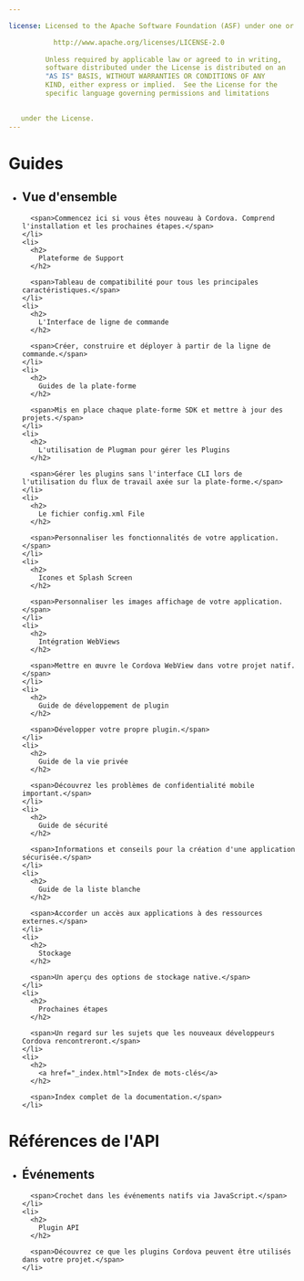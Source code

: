 ```yaml
---

license: Licensed to the Apache Software Foundation (ASF) under one or more contributor license agreements. See the NOTICE file distributed with this work for additional information regarding copyright ownership. The ASF licenses this file to you under the Apache License, Version 2.0 (the "License"); you may not use this file except in compliance with the License. You may obtain a copy of the License at

           http://www.apache.org/licenses/LICENSE-2.0
    
         Unless required by applicable law or agreed to in writing,
         software distributed under the License is distributed on an
         "AS IS" BASIS, WITHOUT WARRANTIES OR CONDITIONS OF ANY
         KIND, either express or implied.  See the License for the
         specific language governing permissions and limitations
    

   under the License.
---
```


<div id="home">
  <h1>
    Guides
  </h1>
  
  <ul>
    <li>
      <h2>
        Vue d'ensemble
      </h2>
      
      <span>Commencez ici si vous êtes nouveau à Cordova. Comprend l'installation et les prochaines étapes.</span>
    </li>
    <li>
      <h2>
        Plateforme de Support
      </h2>
      
      <span>Tableau de compatibilité pour tous les principales caractéristiques.</span>
    </li>
    <li>
      <h2>
        L'Interface de ligne de commande
      </h2>
      
      <span>Créer, construire et déployer à partir de la ligne de commande.</span>
    </li>
    <li>
      <h2>
        Guides de la plate-forme
      </h2>
      
      <span>Mis en place chaque plate-forme SDK et mettre à jour des projets.</span>
    </li>
    <li>
      <h2>
        L'utilisation de Plugman pour gérer les Plugins
      </h2>
      
      <span>Gérer les plugins sans l'interface CLI lors de l'utilisation du flux de travail axée sur la plate-forme.</span>
    </li>
    <li>
      <h2>
        Le fichier config.xml File
      </h2>
      
      <span>Personnaliser les fonctionnalités de votre application.</span>
    </li>
    <li>
      <h2>
        Icones et Splash Screen
      </h2>
      
      <span>Personnaliser les images affichage de votre application.</span>
    </li>
    <li>
      <h2>
        Intégration WebViews
      </h2>
      
      <span>Mettre en œuvre le Cordova WebView dans votre projet natif.</span>
    </li>
    <li>
      <h2>
        Guide de développement de plugin
      </h2>
      
      <span>Développer votre propre plugin.</span>
    </li>
    <li>
      <h2>
        Guide de la vie privée
      </h2>
      
      <span>Découvrez les problèmes de confidentialité mobile important.</span>
    </li>
    <li>
      <h2>
        Guide de sécurité
      </h2>
      
      <span>Informations et conseils pour la création d'une application sécurisée.</span>
    </li>
    <li>
      <h2>
        Guide de la liste blanche
      </h2>
      
      <span>Accorder un accès aux applications à des ressources externes.</span>
    </li>
    <li>
      <h2>
        Stockage
      </h2>
      
      <span>Un aperçu des options de stockage native.</span>
    </li>
    <li>
      <h2>
        Prochaines étapes
      </h2>
      
      <span>Un regard sur les sujets que les nouveaux développeurs Cordova rencontreront.</span>
    </li>
    <li>
      <h2>
        <a href="_index.html">Index de mots-clés</a>
      </h2>
      
      <span>Index complet de la documentation.</span>
    </li>
  </ul>
  
  <h1>
    Références de l'API
  </h1>
  
  <ul>
    <li>
      <h2>
        Événements
      </h2>
      
      <span>Crochet dans les événements natifs via JavaScript.</span>
    </li>
    <li>
      <h2>
        Plugin API
      </h2>
      
      <span>Découvrez ce que les plugins Cordova peuvent être utilisés dans votre projet.</span>
    </li>
  </ul>
</div>